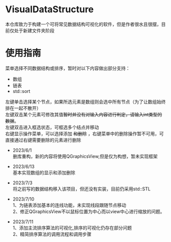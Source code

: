 # VisualDataStructure

本仓库致力于构建一个可将常见数据结构可视化的软件，但是作者很水且很摆，目前仅处于新建文件夹阶段
# 使用指南
菜单选择不同数据结构或排序，暂时对以下内容做出部分支持：
* 数组
* 链表
* std::sort

左键单击选择某个节点，如果所选元素是数组则会选中所有节点（为了让数组始终排在一起不散开）  
左键双击某个元素可修改其值~~暂时并没有对输入内容进行判定，请输入int类型的数据~~。   
左键双击进入框选状态，可框选多个结点并移动   
右键显示操作菜单，可以选择添加 ~~和删除~~ ，右键菜单中的删除操作暂不可用，可直接通过右键需要删除的元素进行删除
  
* 2023/6/1   
删库重构，新的内容将使用QGraphicsView,但是仅为构想，暂未实现框架

* 2023/6/13   
基本实现数组的显示和添加删除

* 2023/7/3   
将之前写的数据结构移入该项目，但还没有实装，目前仍采用std::STL

* 2023/7/10   
1、为链表添加基本的连线功能，未实现线段跟随节点移动   
2、修正QGraphicsView不以鼠标位置为中心而以view中心进行缩放的问题。  

* 2023/7/11   
1、添加主流排序算法的可视化,排序的可视化仍存在部分问题      
2、精简排序算法的调用流程和调用步骤   
